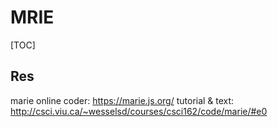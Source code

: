 # MRIE

[TOC]



## Res
marie online coder: https://marie.js.org/
tutorial & text: http://csci.viu.ca/~wesselsd/courses/csci162/code/marie/#e0



